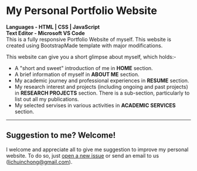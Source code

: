 # My Personal Portfolio Website

<b>Languages - HTML | CSS | JavaScript</b>
<br><b>Text Editor - Microsoft VS Code</b>
<br>
This is a fully responsive Portfolio Website of myself. This website is created using BootstrapMade template with major modifications. 

This website can give you a short glimpse about myself, which holds:-
* A "short and sweet" introduction of me in <b>HOME</b> section.
* A brief information of myself in <b>ABOUT ME</b> section.
* My academic journey and professional experiences in <b>RESUME</b> section.
* My research interest and projects (including ongoing and past projects) in <b>RESEARCH PROJECTS</b> section. There is a sub-section, particularly to list out all my publications. 
* My selected servises in various activities in <b>ACADEMIC SERVICES</b> section.

---
## Suggestion to me? Welcome!
I welcome and appreciate all to give me suggestion to improve my personal website. To do so, just [open a new issue](https://github.com/ChongLC/chonglc.github.io/issues/new) or send an email to us (lichuinchong@gmail.com).

<!--
https://github.com/jiachenli94/jiachenli94.github.io
https://github.com/JackLeeJM/jackleejm.github.io
https://chriskhanhtran.github.io/minimal-portfolio/
https://ys1998.github.io/academic-portfolio/research/
-->
